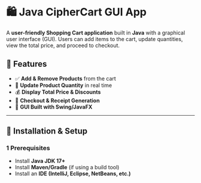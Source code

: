 # 🛍 Java CipherCart GUI App  

A **user-friendly Shopping Cart application** built in **Java** with a graphical user interface (GUI). Users can add items to the cart, update quantities, view the total price, and proceed to checkout.  

## 📌 Features  
- ✅ **Add & Remove Products** from the cart  
- 🔄 **Update Product Quantity** in real time  
- 💰 **Display Total Price & Discounts**  
- 📄 **Checkout & Receipt Generation**  
- 🎨 **GUI Built with Swing/JavaFX**  

---

## 🚀 Installation & Setup  
### **1️ Prerequisites**  
- Install **Java JDK 17+**  
- Install **Maven/Gradle** (if using a build tool)  
- Install an **IDE (IntelliJ, Eclipse, NetBeans, etc.)**  
